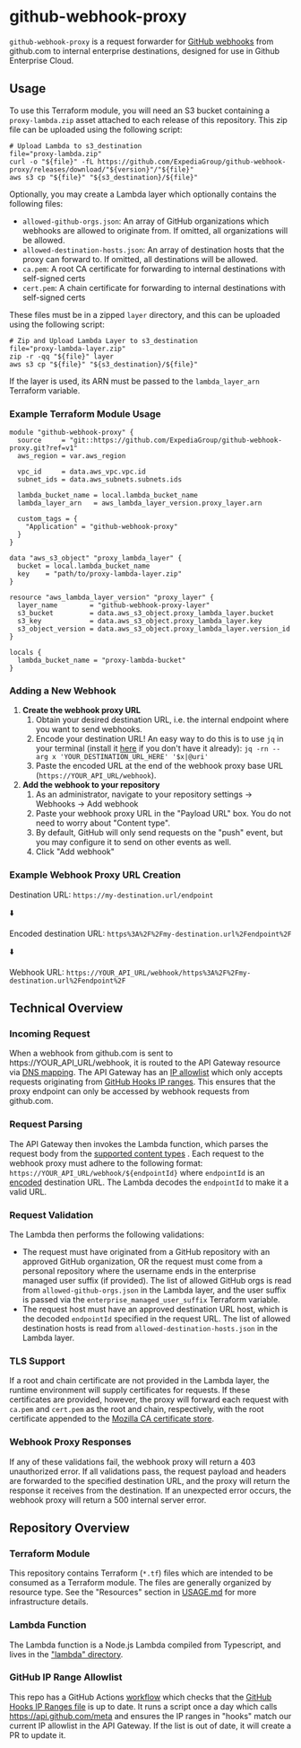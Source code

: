 # github-webhook-proxy

`github-webhook-proxy` is a request forwarder
for [GitHub webhooks](https://docs.github.com/en/developers/webhooks-and-events/webhooks/about-webhooks) from github.com
to internal enterprise destinations, designed for use in Github Enterprise Cloud.

## Usage

To use this Terraform module, you will need an S3 bucket containing a `proxy-lambda.zip` asset attached to each release of this repository.
This zip file can be uploaded using the following script:

```shell
# Upload Lambda to s3_destination
file="proxy-lambda.zip"
curl -o "${file}" -fL https://github.com/ExpediaGroup/github-webhook-proxy/releases/download/"${version}"/"${file}"
aws s3 cp "${file}" "${s3_destination}/${file}"
```

Optionally, you may create a Lambda layer which optionally contains the following files:
* `allowed-github-orgs.json`: An array of GitHub organizations which webhooks are allowed to originate from. If omitted, all organizations will be allowed.
* `allowed-destination-hosts.json`: An array of destination hosts that the proxy can forward to. If omitted, all destinations will be allowed.
* `ca.pem`: A root CA certificate for forwarding to internal destinations with self-signed certs
* `cert.pem`: A chain certificate for forwarding to internal destinations with self-signed certs

These files must be in a zipped `layer` directory, and this can be uploaded using the following script:
```shell
# Zip and Upload Lambda Layer to s3_destination
file="proxy-lambda-layer.zip"
zip -r -qq "${file}" layer
aws s3 cp "${file}" "${s3_destination}/${file}"
```

If the layer is used, its ARN must be passed to the `lambda_layer_arn` Terraform variable.

### Example Terraform Module Usage
```hcl
module "github-webhook-proxy" {
  source     = "git::https://github.com/ExpediaGroup/github-webhook-proxy.git?ref=v1"
  aws_region = var.aws_region

  vpc_id     = data.aws_vpc.vpc.id
  subnet_ids = data.aws_subnets.subnets.ids

  lambda_bucket_name = local.lambda_bucket_name
  lambda_layer_arn   = aws_lambda_layer_version.proxy_layer.arn

  custom_tags = {
    "Application" = "github-webhook-proxy"
  }
}

data "aws_s3_object" "proxy_lambda_layer" {
  bucket = local.lambda_bucket_name
  key    = "path/to/proxy-lambda-layer.zip"
}

resource "aws_lambda_layer_version" "proxy_layer" {
  layer_name        = "github-webhook-proxy-layer"
  s3_bucket         = data.aws_s3_object.proxy_lambda_layer.bucket
  s3_key            = data.aws_s3_object.proxy_lambda_layer.key
  s3_object_version = data.aws_s3_object.proxy_lambda_layer.version_id
}

locals {
  lambda_bucket_name = "proxy-lambda-bucket"
}
```

### Adding a New Webhook

1. **Create the webhook proxy URL**
    1. Obtain your desired destination URL, i.e. the internal endpoint where you want to send webhooks.
    2. Encode your destination URL! An easy way to do this is to use `jq` in your terminal
       (install it [here](https://stedolan.github.io/jq/download/) if you don't have it already): `jq -rn --arg x 'YOUR_DESTINATION_URL_HERE' '$x|@uri'`
    3. Paste the encoded URL at the end of the webhook proxy base URL (`https://YOUR_API_URL/webhook`).
2. **Add the webhook to your repository**
    1. As an administrator, navigate to your repository settings -> Webhooks -> Add webhook
    2. Paste your webhook proxy URL in the "Payload URL" box. You do not need to worry about "Content type".
    3. By default, GitHub will only send requests on the "push" event, but you may configure it to send on other events as well.
    4. Click "Add webhook"

### Example Webhook Proxy URL Creation

Destination URL: `https://my-destination.url/endpoint`

:arrow_down:

Encoded destination URL: `https%3A%2F%2Fmy-destination.url%2Fendpoint%2F`

:arrow_down:

Webhook URL: `https://YOUR_API_URL/webhook/https%3A%2F%2Fmy-destination.url%2Fendpoint%2F`

## Technical Overview

### Incoming Request

When a webhook from github.com is sent to https://YOUR_API_URL/webhook, it is routed
to the API Gateway resource
via [DNS mapping](https://docs.aws.amazon.com/apigateway/latest/developerguide/how-to-custom-domains.html).
The API Gateway has an [IP allowlist](https://github.com/ExpediaGroup/github-webhook-proxy/blob/main/github-hooks-ip-ranges.tf) which only accepts requests originating
from [GitHub Hooks IP ranges](https://docs.github.com/en/authentication/keeping-your-account-and-data-secure/about-githubs-ip-addresses).
This ensures that the proxy endpoint can only be accessed by webhook requests from github.com.

### Request Parsing

The API Gateway then invokes the Lambda function, which parses the request body from the
[supported content types](https://docs.github.com/en/developers/webhooks-and-events/webhooks/creating-webhooks#content-type)
.
Each request to the webhook proxy must adhere to the following format:
`https://YOUR_API_URL/webhook/${endpointId}`
where `endpointId` is an [encoded](https://www.w3schools.com/tags/ref_urlencode.asp) destination URL. The Lambda decodes
the `endpointId` to make it a valid URL.

### Request Validation

The Lambda then performs the following validations:

* The request must have originated from a GitHub repository with an approved GitHub organization, OR the request must
  come from a personal repository where the username ends in the enterprise managed user suffix (if provided).
  The list of allowed GitHub orgs is read from `allowed-github-orgs.json` in the Lambda layer,
  and the user suffix is passed via the `enterprise_managed_user_suffix` Terraform variable.
* The request host must have an approved destination URL host, which is the decoded `endpointId` specified in the request
  URL. The list of allowed destination hosts is read from `allowed-destination-hosts.json` in the Lambda layer.

### TLS Support
If a root and chain certificate are not provided in the Lambda layer, the runtime environment will supply certificates for requests.
If these certificates are provided, however, the proxy will forward each request with `ca.pem` and `cert.pem` as the
root and chain, respectively, with the root certificate appended to the [Mozilla CA certificate store](https://curl.se/docs/caextract.html).

### Webhook Proxy Responses

If any of these validations fail, the webhook proxy will return a 403 unauthorized error. If all validations pass, the
request payload and headers are forwarded to the specified destination URL, and the proxy will return the response it
receives from the destination. If an unexpected error occurs, the webhook proxy will return a 500 internal server error.

## Repository Overview

### Terraform Module
This repository contains Terraform (`*.tf`) files which are intended to be consumed as a Terraform module.
The files are generally organized by resource type. See the "Resources" section in [USAGE.md](https://github.com/ExpediaGroup/github-webhook-proxy/tree/main/USAGE.md) for more infrastructure details.

### Lambda Function
The Lambda function is a Node.js Lambda compiled from Typescript, and lives in the ["lambda" directory](https://github.com/ExpediaGroup/github-webhook-proxy/tree/main/lambda).

### GitHub IP Range Allowlist
This repo has a GitHub Actions [workflow](https://github.com/ExpediaGroup/github-webhook-proxy/tree/main/.github/workflows/github-ip-ranges.yml) which checks that the [GitHub Hooks IP Ranges file](https://github.com/ExpediaGroup/github-webhook-proxy/tree/main/github-hooks-ip-ranges.tf) is up to date.
It runs a script once a day which calls https://api.github.com/meta and ensures the IP ranges in "hooks" match our current IP allowlist in the API Gateway.
If the list is out of date, it will create a PR to update it.

